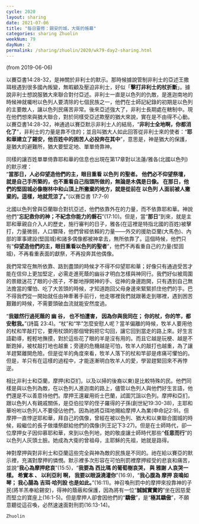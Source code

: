 ```yaml
---
cycle: 2020
layout: sharing
date: 2021-07-06
title: "每日靈修：錫安的城，大衛的帳幕"
categories: sharing Zhuolin
weekNum: 79
dayNum: 2
permalink: /sharing/zhuolin/2020/wk79-day2-sharing.html
--- 
```

(from 2019-06-06)

以賽亞書14:28-32，是神關於非利士的默示。那時候據說管制非利士的亞述王撒珥根遇到很多國內叛變，無暇顧及壓迫非利士，好似「**擊打非利士的杖折斷**」。據說非利士想說服猶大來聯合對付亞述。非利士一直是以色列的仇敵，是進迦南地的時候神就囑咐以色列人要清除的七個民族之一，他們在士師記紀錄的初期是以色列的主要敵人，讓以色列民痛苦非常。後來亞述強大了，非利士長期處在轄制中。現在他們想來與猶大聯合，對於同樣受亞述欺壓的猶大來說，實在是不由得不心動。以賽亞書14:28-32，神通過以賽亞默示非利士人的結局，“**非利士全地啊，你都消化了**”，非利士的力量是靠不住的；並且叫猶大人如此回答從非利士來的使者：“**耶和華建立了錫安，他百姓中的困苦人必投奔在其中**”，意思是，神是猶大的保護，是猶大的避難所，猶大要堅定地、單單倚靠神。  

同樣的讓百姓單單倚靠耶和華的信息也出現在第17章對以法蓮/雅各(北國以色列)的默示裡：    
“**當那日，人必仰望造他們的主，眼目重看 以色列 的聖者。 他們必不仰望祭壇，就是自己手所築的，也不重看自己指頭所做的，無論是木偶是日像。 在那日，他們的堅固城必像樹林中和山頂上所撇棄的地方，就是從前在 以色列 人面前被人撇棄的。這樣，地就荒涼了。**”(以賽亞書 17:7-9)  

北國以色列曾與亞蘭聯合對抗亞述，他們依靠外在的力量，而不依靠耶和華。神說他們“**忘記救你的神；不紀念你能力的磐石**”(17:10)。但是，當“**那日**”到來，就是主耶和華親自介入人的歷史，施行審判的日子，雅各(在這裡是特指北國的百姓)被擊打，力量微弱，人口驟降，他們曾經依賴的力量——外交的援助亞蘭(大馬色)、內部的軍事建設(堅固城)和諸多偶像都被神拿去，無所依靠了。這個時候，他們只有“**仰望造他們的主，眼目重看以色列的聖者**”，他們不再看重自己的力量(堅固城)，不再看重表面的獻祭，不再投奔其他偶像。  

我們常常在無所依靠、路到盡頭的時候才不得不仰望耶和華；好像只有通過受苦才能在信仰上更加堅定，必需走進死蔭的幽谷才明白怎樣與神同行。我們好似被周圍的景緻迷花了眼的小孩子，不斷地掙開神的手、從神的身邊跑開，只有遇到自己無法擔當的懼怕、吃了大苦頭的時候，才知道跑回父母身邊來緊緊抓住他們的手。巴不得我們從一開始就任由神牽著手前行，他走哪裡我們就跟著走到哪裡，遇到困苦艱難的時候，不需要頭破血流就能安然度過。  

“**我雖然行過死蔭的 幽 谷， 也不怕遭害， 因為你與我同在； 你的杖，你的竿，都安慰我。**”(詩篇 23:4)。“杖”和“竿”怎麼安慰人呢？當羊偏離的時候，牧羊人要用他的杖和竿敲打它，要用杖頭的那個彎鉤把它勾回，讓它回到當走的路上來。好生言語勸導，輕輕地撫摸，對於這些花了眼的羊是沒有用的。而且它越是玩梗、越是不斷跑掉，被杖敲打地也越重；旁邊的危機越是可怕，牧羊人的敲打也越重，為了讓羊趕緊離開危險。但是從羊的角度來看，牧羊人落下的杖和竿卻是疼痛可懼怕的。但是，羊只有在這樣的過程中，才能逐漸明白牧羊人的愛，學習趕緊回來不再悖逆。  

相比非利士和亞蘭，摩押(和亞扪，以及以掃的後裔以東)是比較特殊的民。他們同樣是與以色列為敵，在以色列人進迦南的路上，儘管以色列人與他們好生言語，他們還是不以善意待他們。摩押王還雇用術士巴蘭，試圖咒詛以色列。摩押和亞扪，跟以色列人有親戚關係，是亞伯拉罕的侄子羅得的子孫(創世紀19:30-38)，主耶和華吩咐以色列人不要侵佔他們，因為祂將亞珥地賜給摩押人為業(申命記2:9)。但摩押一直悖逆耶和華，拜自己的偶像，曾經在被以色列、猶大和以東聯合圍城的時候，殺繼位的長子做燔祭獻給他們的偶像(列王記下3:27)。但是在士師時代，卻一位摩押女子因仰慕耶和華，來到以色列地，她的敬虔讓士師時代那些“**任意而行**”的以色列人灰頭土臉。她成為大衛的曾祖母，主耶穌的先祖，她就是路得。  

神對摩押與對非利士和亞蘭這些完全與神為敵的民族是不同的。祂在給以賽亞的默示裡，充滿對摩押的憐憫。默示裡多次形容在可怕刑罰裡摩押經受的悲哀和痛苦，並說“**我心為摩押悲哀**”(15:5)，“**我要為 西比瑪 的葡萄樹哀哭， 與 雅謝 人哀哭一樣。 希實本 、 以利亞利 啊， 我要以眼淚澆灌你**”(16:9)，“**我心腹為 摩押 哀鳴如琴； 我心腸為 吉珥‧哈列設 也是如此。**”(16:11)。神召喚刑罰中的摩押來投靠神的子民(將羊羔奉給錫安)，得神的蔭蔽和保護，因為將有一位“**誠誠實實的**”坐在因慈愛而堅立的寶座上(16:1-5)。但是摩押人卻會因他們的“**驕傲**”，是“**極其驕傲**”，不願意聽從這召喚，必然速速面對刑罰(16:13-14)。  

`Zhuolin`  
